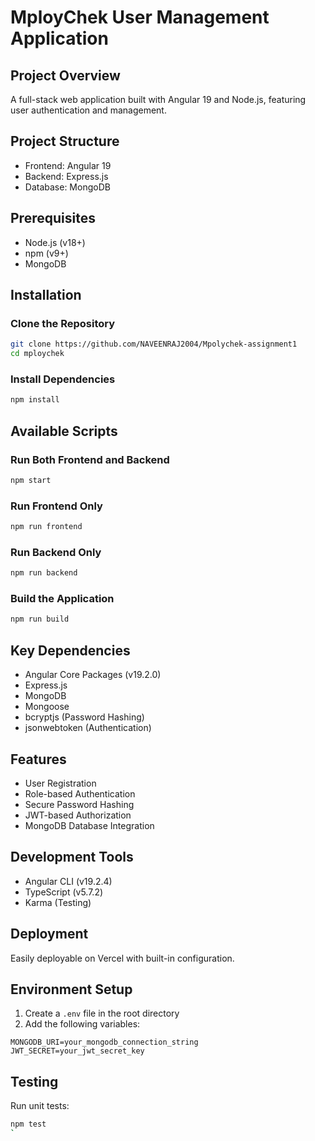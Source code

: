 # MployChek User Management Application

## Project Overview
A full-stack web application built with Angular 19 and Node.js, featuring user authentication and management.

## Project Structure
- Frontend: Angular 19
- Backend: Express.js
- Database: MongoDB

## Prerequisites
- Node.js (v18+)
- npm (v9+)
- MongoDB

## Installation

### Clone the Repository
```bash
git clone https://github.com/NAVEENRAJ2004/Mpolychek-assignment1
cd mploychek
```

### Install Dependencies
```bash
npm install
```

## Available Scripts

### Run Both Frontend and Backend
```bash
npm start
```

### Run Frontend Only
```bash
npm run frontend
```

### Run Backend Only
```bash
npm run backend
```

### Build the Application
```bash
npm run build
```

## Key Dependencies
- Angular Core Packages (v19.2.0)
- Express.js
- MongoDB
- Mongoose
- bcryptjs (Password Hashing)
- jsonwebtoken (Authentication)

## Features
- User Registration
- Role-based Authentication
- Secure Password Hashing
- JWT-based Authorization
- MongoDB Database Integration

## Development Tools
- Angular CLI (v19.2.4)
- TypeScript (v5.7.2)
- Karma (Testing)

## Deployment
Easily deployable on Vercel with built-in configuration.

## Environment Setup
1. Create a `.env` file in the root directory
2. Add the following variables:
```
MONGODB_URI=your_mongodb_connection_string
JWT_SECRET=your_jwt_secret_key
```

## Testing
Run unit tests:
```bash
npm test
`
